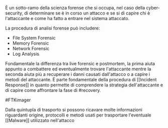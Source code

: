 È un sotto-ramo della scienza forense che si occupa, nel caso della cyber-security, di determinare se è in corso un attacco e se si di capire chi è l'attaccante e come ha fatto a entrare nel sistema attaccato.

La procedura di analisi forense può includere:
- File System Forensic 
- Memory Forensic
- Network Forensic
- Log Analysis

Fondamentale la differenza tra live forensic e postmortem, la prima aiuta appunto a combattere ed eventualmente trovare l'attaccante mentre la seconda aiuta più a recuperare i danni causati dall'attacco o a capire i metodi del attaccante.
È parte fondamentale della procedura di [[Incident Response]] in quanto permette di comprendere la strategia dell'attaccante e di capire come affrontare la fase di #recovery.

#FTKimager 

Dalla quintupla di trasporto si possono ricavare molte informazioni riguardanti origine, protocolli e metodi usati per trasportare l'eventuale [[Malware]] utilizzato nell'attacco


